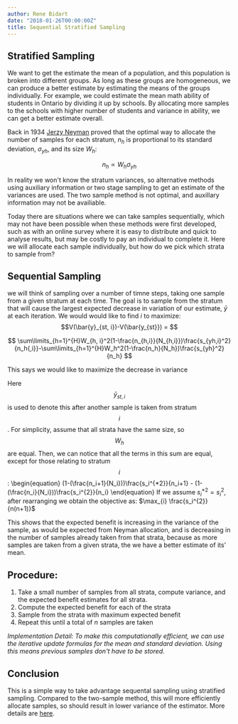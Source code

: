 ```yaml
---
author: Rene Bidart
date: "2018-01-26T00:00:00Z"
title: Sequential Stratified Sampling
---
```


## Stratified Sampling
We want to get the estimate the mean of a population, and this population is broken into different groups. As long as these groups are homogeneous, we can produce a better estimate by estimating the means of the groups individually. For example, we could estimate the mean math ability of students in Ontario by dividing it up by schools. By allocating more samples to the schools with higher number of students and variance in ability, we can get a better estimate overall. 

Back in 1934 [Jerzy Neyman](http://www.stat.cmu.edu/~brian/905-2008/papers/neyman-1934-jrss.pdf) proved that the optimal way to allocate the number of samples for each stratum, $n_h$ is proportional to its standard deviation, $\sigma_{yh}$, and its size $W_h$: 

$$
n_h \propto W_h\sigma_{yh}
$$

In reality we won't know the stratum variances, so alternative methods using auxiliary information or two stage sampling to get an estimate of the variances are used. The two sample method is not optimal, and auxillary information may not be availiable. 

Today there are situations where we can take samples sequentially, which may not have been possible when these methods were first developed, such as with an online survey where it is easy to distribute and quick to analyse results, but may be costly to pay an individual to complete it. Here we will allocate each sample individually, but how do we pick which strata to sample from?


## Sequential Sampling

we will think of sampling over a number of timne steps, taking one sample from a given stratum at each time. The goal is to sample from the stratum that will cause the largest expected decrease in variation of our estimate, $\bar{y}$ at each iteration. We would would like to find $i$ to maximize: $$V(\bar{y}_{st, i})-V(\bar{y_{st}}) = $$

$$
\sum\limits_{h=1}^{H}W_{h, i}^2(1-\frac{n_{h,i}}{N_{h,i}})\frac{s_{yh,i}^2}{n_h{,i}}-\sum\limits_{h=1}^{H}W_h^2(1-\frac{n_h}{N_h})\frac{s_{yh}^2}{n_h}
$$


This says we would like to maximize the decrease in variance

Here $$\bar{y}_{st, i}$$ is used to denote this after another sample is taken from stratum $$i$$. For simplicity, assume that all strata have the same size, so $$W_h$$ are equal. Then, we can notice that all the terms in this sum are equal, except for those relating to stratum $$i$$:
\begin{equation}
(1-(\frac{n_i+1}{N_i}))\frac{s_i^{*2}}{n_i+1} - (1-(\frac{n_i}{N_i}))\frac{s_i^{2}}{n_i}
\end{equation} 
If we assume $s_i^{*2}=s_i^{2}$, after rearranging we obtain the objective as:
$\max_{i} \frac{s_i^{2}}{n(n+1)}$

This shows that the expected benefit is increasing in the variance of the sample, as would be expected from Neyman allocation, and is decreasing in the number of samples already taken from that strata, because as more samples are taken from a given strata, the we have a better estimate of its' mean.


## Procedure:
1. Take a small number of samples from all strata, compute variance, and the expected benefit estimates for all strata.
2. Compute the expected benefit for each of the strata
3. Sample from the strata with maximum expected benefit
4. Repeat this until a total of $n$ samples are taken

*Implementation Detail:  To make this computationally efficient, we can use the iterative update formulas for the mean and standard deviation. Using this means previous samples don't have to be stored.*

## Conclusion
This is a simple way to take advantage sequental sampling using stratified sampling. Compared to the two-sample method, this will more efficiently allocate samples, so should result in lower variance of the estimator. More details are [here](https://github.com/renebidart/stratified-sampling).



